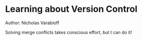 # Learning about Version Control
Author: Nicholas Varabioff

Solving merge conflicts takes conscious effort, but I can do it!

